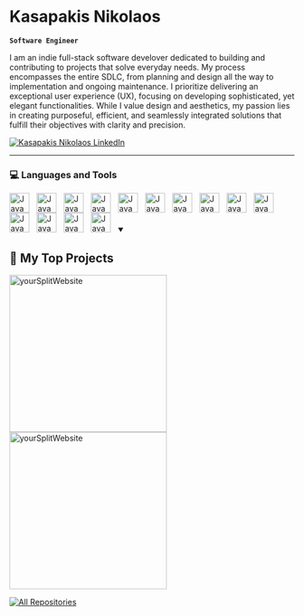 <h1>Kasapakis Nikolaos</h1>

**`Software Engineer`**

<p>I am an indie full-stack software develover dedicated to building and contributing to projects that solve everyday needs. My process encompasses the entire SDLC, from planning and design all the way to implementation and ongoing maintenance. I prioritize delivering an exceptional user experience (UX), focusing on developing sophisticated, yet elegant functionalities. While I value design and aesthetics, my passion lies in creating purposeful, efficient, and seamlessly integrated solutions that fulfill their objectives with clarity and precision.</p>

   <p align="left">
      <a href="https://www.linkedin.com/in/kasapakis-nk/">
         <img alt="Kasapakis Nikolaos LinkedIn" title="Kasapakis Nikolaos LinkedIn" src="https://custom-icon-badges.demolab.com/badge/-LinkedIn-%232482C5?style=for-the-badge&logo=kasnklinkedin&logoSize=auto&labelColor=%23026DBD">
      </a> 
<!-- LinkTree maybe -->
   </p>

---

<h3>💻 Languages and Tools</h3>

<img align="left" alt="Java" width="35px" style="padding-right:10px;" src="https://cdn.jsdelivr.net/gh/devicons/devicon@latest/icons/java/java-original.svg" />
<img align="left" alt="Java" width="35px" style="padding-right:10px;" src="https://cdn.jsdelivr.net/gh/devicons/devicon@latest/icons/javascript/javascript-original.svg" />
<img align="left" alt="Java" width="35px" style="padding-right:10px;" src="https://cdn.jsdelivr.net/gh/devicons/devicon@latest/icons/angularjs/angularjs-original.svg" />
<img align="left" alt="Java" width="35px" style="padding-right:10px;" src="https://cdn.jsdelivr.net/gh/devicons/devicon@latest/icons/html5/html5-original.svg" />
<img align="left" alt="Java" width="35px" style="padding-right:10px;" src="https://cdn.jsdelivr.net/gh/devicons/devicon@latest/icons/css3/css3-original.svg" />
<img align="left" alt="Java" width="35px" style="padding-right:10px;" src="https://cdn.jsdelivr.net/gh/devicons/devicon@latest/icons/docker/docker-plain.svg" />
<img align="left" alt="Java" width="35px" style="padding-right:10px;" src="https://cdn.jsdelivr.net/gh/devicons/devicon@latest/icons/azuresqldatabase/azuresqldatabase-original.svg" />
<img align="left" alt="Java" width="35px" style="padding-right:10px;" src="https://cdn.jsdelivr.net/gh/devicons/devicon@latest/icons/mysql/mysql-original.svg" />
<img align="left" alt="Java" width="35px" style="padding-right:10px;" src="https://cdn.jsdelivr.net/gh/devicons/devicon@latest/icons/python/python-original.svg" />
<img align="left" alt="Java" width="35px" style="padding-right:10px;" src="https://cdn.jsdelivr.net/gh/devicons/devicon@latest/icons/numpy/numpy-original.svg" />
<img align="left" alt="Java" width="35px" style="padding-right:10px;" src="https://cdn.jsdelivr.net/gh/devicons/devicon@latest/icons/pandas/pandas-original.svg" />
<img align="left" alt="Java" width="35px" style="padding-right:10px;" src="https://cdn.jsdelivr.net/gh/devicons/devicon@latest/icons/matlab/matlab-original.svg" />
<img align="left" alt="Java" width="35px" style="padding-right:10px;" src="https://cdn.jsdelivr.net/gh/devicons/devicon@latest/icons/git/git-original.svg" />
<img align="left" alt="Java" width="35px" style="padding-right:10px;" src="https://cdn.jsdelivr.net/gh/devicons/devicon@latest/icons/linux/linux-original.svg" />
<br />

#
<!--
<details>
 # <summary><h3>👨‍💻 Forrest's Coding Journey</h3></summary>
   I started my coding journey as a naive computer science student with a passion to learn everything I could about this programming world - code, unix, linux, theory. And all the while, teaching myself iOS development with a dream to build my own app, but that soon got overshadowed by my desire to excel in Java. A desire that landed me a full-stack software engineering job upon graduation. However, I had another desire I had been pursuing throughout this time - YouTube content creation. I eventually ended up quitting my software engineering job to pursue YouTube full-time, and that has been my focus ever since. But there's something that's always bothered me about my journey - abandoning my dream of building my own app to pursue the safe route, a job. Now I've already taken the leap away from that safety net into this uncomfortable, unexplored world that it being a creator. And it worked out, but again, it became comfortable. It's easier to create a video than go out on a ledge and build my own product. I do have to eat, at the end of the day, but I think it's time. It's time to get uncomfortable again. I have a burning desire to get back on the horse, and fulfill that dream younger me had of building my own app, my own product. And in order to do that, I'll be implmementing a few measures to streamline my YouTube content to focus more time on fulfilling that dream - a dream that I'll be ready to tackle in 2023 due to the measure I'm putting in place now until the end of 2022. Don't wait up, because I'm coming.
-->

<details open> 
  <summary><h2>📘 My Top Projects</h2></summary> <!-- add "Open Source" -->

  <!-- Repo info cards - https://github.com/anuraghazra/github-readme-stats -->
  <!-- Small repo cards (fork) - https://github.com/DenverCoder1/github-readme-stats -->
  <p align="left">
    <a href="https://github.com/kasapakis-nk/yourSplitWebsite"><img width="278" src="https://denvercoder1-github-readme-stats.vercel.app/api/pin/?username=kasapakis-nk&repo=yourSplitWebsite&theme=react&bg_color=1F222E&title_color=F85D7F&hide_border=true&icon_color=F8D866&show_icons=false" alt="yourSplitWebsite"></a>
         <a href="https://github.com/kasapakis-nk/yourSplitWebsite"><img width="278" src="https://kasapakis-nk-github-readme-stats.vercel.app/api/pin/?username=kasapakis-nk&repo=yourSplitWebsite&theme=react&bg_color=1F222E&title_color=F85D7F&hide_border=true&icon_color=F8D866&show_icons=false" alt="yourSplitWebsite"></a>
  </p>


  <a href="https://github.com/DenverCoder1?tab=repositories&sort=stargazers"><img alt="All Repositories" title="All Repositories" src="https://custom-icon-badges.demolab.com/badge/-Click%20Here%20For%20All%20My%20Repos-1F222E?style=for-the-badge&logoColor=white&logo=repo"/></a>
</details>

